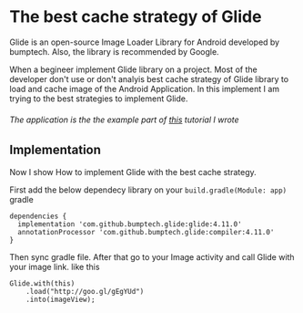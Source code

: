 # The best cache strategy of Glide
Glide is an open-source Image Loader Library for Android developed by bumptech. Also, the library is recommended by Google.

When a begineer implement Glide library on a project. Most of the developer don't use or don't analyis best cache strategy of
Glide library to load and cache image of the Android Application. In this implement I am trying to the best strategies to implement Glide.  
 
###### The application is the the example part of [this](https://medium.com/@SmdNayan/the-best-way-to-load-the-image-using-glide-and-cache-strategy-in-android-3032e6ef0c78) tutorial I wrote 

## Implementation
Now I show How to implement Glide with the best cache strategy. 

First add the below dependecy library on your `build.gradle(Module: app)` gradle
```
dependencies {
  implementation 'com.github.bumptech.glide:glide:4.11.0'
  annotationProcessor 'com.github.bumptech.glide:compiler:4.11.0'
}
```
Then sync gradle file. After that go to your Image activity and call Glide with your image link. like this
```
Glide.with(this)
    .load("http://goo.gl/gEgYUd")
    .into(imageView);
```




 